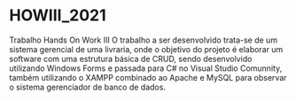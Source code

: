 # HOWIII_2021
Trabalho Hands On Work III
 O trabalho a ser desenvolvido trata-se de um sistema gerencial de uma livraria, onde o objetivo do projeto é elaborar um software com uma estrutura básica de CRUD, sendo  desenvolvido utilizando Windows Forms e passada para C# no Visual Studio Comunnity, também utilizando o XAMPP combinado ao Apache e MySQL para observar o sistema gerenciador de banco de dados.
